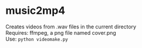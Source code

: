 # music2mp4  
Creates videos from .wav files in the current directory\
Requires: ffmpeg, a png file named cover.png\
Use: `python videomake.py`
